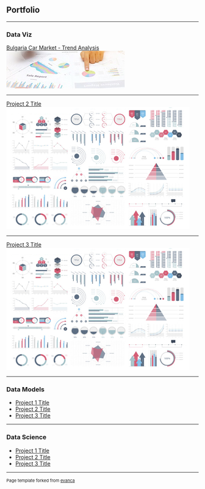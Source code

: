 ## Portfolio

---

### Data Viz

[Bulgaria Car Market - Trend Analysis](https://public.tableau.com/app/profile/svetlogorkirov/viz/NewRegCarsComparisonDashboard2020-2021/NewRegCarsComparisonDashboard)
<img src="images/carmarket-placeholder.jpg?raw=true"/>

---
[Project 2 Title](/pdf/sample_presentation.pdf)
<img src="images/dummy_thumbnail.jpg?raw=true"/>

---
[Project 3 Title](http://example.com/)
<img src="images/dummy_thumbnail.jpg?raw=true"/>

---

### Data Models

- [Project 1 Title](http://example.com/)
- [Project 2 Title](http://example.com/)
- [Project 3 Title](http://example.com/)

---

### Data Science

- [Project 1 Title](http://example.com/)
- [Project 2 Title](http://example.com/)
- [Project 3 Title](http://example.com/)


---
<p style="font-size:11px">Page template forked from <a href="https://github.com/evanca/quick-portfolio">evanca</a></p>
<!-- Remove above link if you don't want to attibute -->
